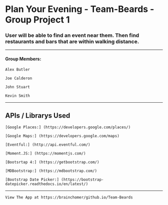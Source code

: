 # Plan Your Evening - Team-Beards - Group Project 1
### User will be able to find an event near them. Then find restaurants and bars that are within walking distance.
---
#### Group Members:
	Alex Butler
  
	Joe Calderon
  
	John Stuart
  
	Kevin Smith
---
## APIs / Librarys Used
	[Google Places:] (https://developers.google.com/places/)

	[Google Maps:] (https://developers.google.com/maps)
	
	[Eventful:] (http://api.eventful.com/)

	[Moment.JS:] (https://momentjs.com/)
	
	[Bootsrtap 4:] (https://getbootstrap.com/)
	
	[MDBootstrap:] (https://mdbootstrap.com/)
	
	[Bootstrap Date Picker:] (https://bootstrap-datepicker.readthedocs.io/en/latest/)
---
	View The App at https://brainchomer/github.io/Team-Beards